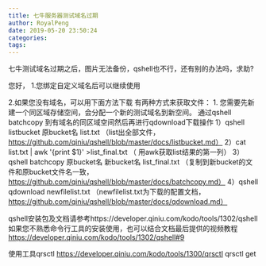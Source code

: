 ```yaml
---
title: 七牛服务器测试域名过期
author: RoyalPeng
date: 2019-05-20 23:50:24
categories:
tags:
---
```

七牛测试域名过期之后，图片无法备份，qshell也不行，还有别的办法吗，求助?

您好，
1.您绑定自定义域名后可以继续使用

2.如果您没有域名，可以用下面方法下载
有两种方式来获取文件：
1.
您需要先新建一个同区域存储空间，会分配一个新的测试域名到新空间。
通过qshell batchcopy 到有域名的同区域空间然后再进行qdownload下载操作
1）qshell listbucket 原bucket名 list.txt （list出全部文件，https://github.com/qiniu/qshell/blob/master/docs/listbucket.md）
2）cat list.txt | awk '{print $1}' >list_final.txt （ 用awk获取list结果的第一列）
3）qshell batchcopy 原bucket名 新bucket名 list_final.txt （复制到新bucket的文件和原bucket文件名一致，https://github.com/qiniu/qshell/blob/master/docs/batchcopy.md）
4）qshell qdownload newfilelist.txt （newfilelist.txt为下载的配置文档，https://github.com/qiniu/qshell/blob/master/docs/qdownload.md）

qshell安装包及文档请参考https://developer.qiniu.com/kodo/tools/1302/qshell
如果您不熟悉命令行工具的安装使用，也可以结合文档最后提供的视频教程 https://developer.qiniu.com/kodo/tools/1302/qshell#9


使用工具qrsctl
https://developer.qiniu.com/kodo/tools/1300/qrsctl
qrsctl get